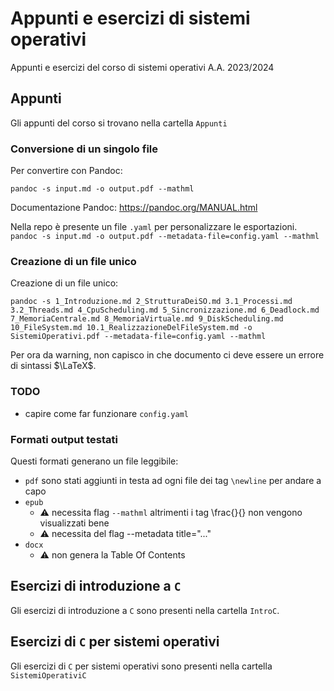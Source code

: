# Appunti e esercizi di sistemi operativi

Appunti e esercizi del corso di sistemi operativi A.A. 2023/2024

## Appunti 

Gli appunti del corso si trovano nella cartella `Appunti`

### Conversione di un singolo file

Per convertire con Pandoc:

`pandoc -s input.md -o output.pdf --mathml`

Documentazione Pandoc: <https://pandoc.org/MANUAL.html>

Nella repo è presente un file `.yaml` per personalizzare le esportazioni.
`pandoc -s input.md -o output.pdf --metadata-file=config.yaml --mathml`

### Creazione di un file unico 

Creazione di un file unico:

`pandoc -s 1_Introduzione.md 2_StrutturaDeiSO.md 3.1_Processi.md 3.2_Threads.md 4_CpuScheduling.md 5_Sincronizzazione.md 6_Deadlock.md 7_MemoriaCentrale.md 8_MemoriaVirtuale.md 9_DiskScheduling.md 10_FileSystem.md 10.1_RealizzazioneDelFileSystem.md -o SistemiOperativi.pdf --metadata-file=config.yaml --mathml`

Per ora da warning, non capisco in che documento ci deve essere un errore di sintassi $\LaTeX$.

### TODO

- capire come far funzionare `config.yaml`

### Formati output testati

Questi formati generano un file leggibile:

- `pdf` sono stati aggiunti in testa ad ogni file dei tag `\newline` per andare a capo
- `epub` 
  - ⚠️ necessita flag `--mathml` altrimenti i tag \frac{}{} non vengono visualizzati bene
  - ⚠️ necessita del flag --metadata title="..."
- `docx` 
  - ⚠️ non genera la Table Of Contents

## Esercizi di introduzione a `C`

Gli esercizi di introduzione a `C` sono presenti nella cartella `IntroC`.

## Esercizi di `C` per sistemi operativi

Gli esercizi di `C` per sistemi operativi sono presenti nella cartella `SistemiOperativiC`